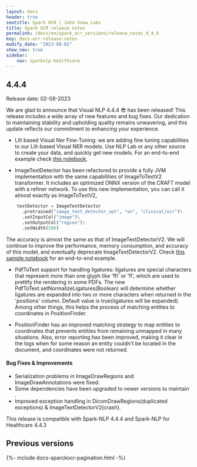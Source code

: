 ```yaml
---
layout: docs
header: true
seotitle: Spark OCR | John Snow Labs
title: Spark OCR release notes
permalink: /docs/en/spark_ocr_versions/release_notes_4_4_4
key: docs-ocr-release-notes
modify_date: "2023-08-02"
show_nav: true
sidebar:
    nav: sparknlp-healthcare
---
```


<div class="h3-box" markdown="1">

## 4.4.4

Release date: 02-08-2023

We are glad to announce that Visual NLP 4.4.4 😎 has been released!
This release includes a wide array of new features and bug fixes. Our dedication to maintaining stability and upholding quality remains unwavering, and this update reflects our commitment to enhancing your experience.

* Lilt based Visual Ner Fine-Tuning: we are adding fine tuning capabilities to our Lilt-based Visual NER models. Use NLP Lab or any other source to create your data, and quickly get new models. For an end-to-end example check [this notebook](https://github.com/JohnSnowLabs/spark-ocr-workshop/blob/master/jupyter/Ner/VisualDocumentNerFinetuning.ipynb).

* ImageTextDetector has been refactored to provide a fully JVM implementation with the same capabilities of ImageToTextV2 transformer. It includes an optimized ONNX version of the CRAFT model with a refiner network. To use this new implementation, you can call it almost exactly as ImageToTextV2,

```python
    textDetector = ImageTextDetector
      .pretrained("image_text_detector_opt", "en", "clinical/ocr")\
      .setInputCol("image")\
      .setOutputCol("region")\
      .setWidth(500)
```
The accuracy is almost the same as that of ImageTextDetectorV2.  We will continue to improve the performance, memory consumption, and accuracy of this model, and eventually deprecate ImageTextDetectorV2.
Check [this sample notebook](https://github.com/JohnSnowLabs/spark-ocr-workshop/blob/master/jupyter/TextDetection/SparkOcrImageTextDetection.ipynb) for an end-to-end example.


* PdfToText support for handling ligatures: ligatures are special characters that represent more than one glyph like 'ffi' or 'fl', which are used to prettify the rendering in some PDFs. The new PdfToText.setNormalizeLigatures(Boolean) will determine whether ligatures are expanded into two or more characters when returned in the 'positions' column.
Default value is true(ligatures will be expanded).
Among other things, this helps the process of matching entities to coordinates in PositionFinder.

* PositionFinder has an improved matching strategy to map entities to coordinates that prevents entities from remaining unmapped in many situations. Also, error reporting has been improved, making it clear in the logs when for some reason an entity couldn't be located in the document, and coordinates were not returned.

</div><div class="h3-box" markdown="1">

#### Bug Fixes & Improvements
* Serialization problems in ImageDrawRegions and ImageDrawAnnotations were fixed.
* Some dependencies have been upgraded to newer versions to maintain .
* Improved exception handling in DicomDrawRegions(duplicated exceptions) & ImageTextDetectorV2(crash).

This release is compatible with Spark-NLP 4.4.4 and Spark-NLP for Healthcare 4.4.3

</div><div class="prev_ver h3-box" markdown="1">

## Previous versions

</div>

{%- include docs-sparckocr-pagination.html -%}
